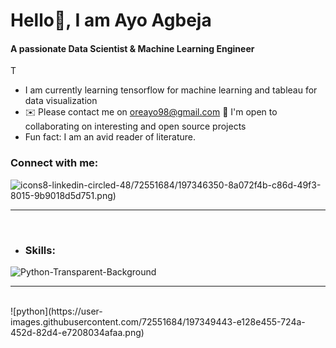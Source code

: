 # Hello👋, I am Ayo Agbeja 

#### A passionate Data Scientist & Machine Learning Engineer

T

- I am currently learning tensorflow for machine learning and tableau for data visualization
- ✉️ Please contact me on oreayo98@gmail.com
🤝  I'm open to collaborating on interesting and open source projects
- Fun fact: I am an avid reader of literature.

### Connect with me:

![icons8-linkedin-circled-48](https://www.linkedin.com/in/ayooluwa-o-agbeja-710ba71a8/)/72551684/197346350-8a072f4b-c86d-49f3-8015-9b9018d5d751.png)

---

<br/>

* ### Skills:

![Python-Transparent-Background](https://user-images.githubusercontent.com/72551684/197349314-f11bf1ea-27db-4adf-a871-6693487ee715.png)

---

<br />
![python](https://user-images.githubusercontent.com/72551684/197349443-e128e455-724a-452d-82d4-e7208034afaa.png)

